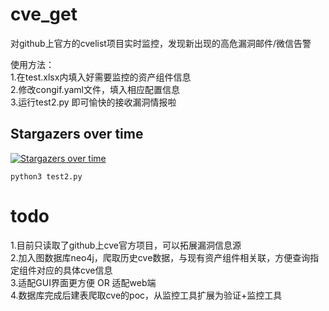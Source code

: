 # cve_get
对github上官方的cvelist项目实时监控，发现新出现的高危漏洞邮件/微信告警

使用方法：  
1.在test.xlsx内填入好需要监控的资产组件信息  
2.修改congif.yaml文件，填入相应配置信息  
3.运行test2.py 即可愉快的接收漏洞情报啦  


## Stargazers over time

[![Stargazers over time](https://starchart.cc/cxy5211314/cve_get.svg)](https://starchart.cc/cxy5211314/cve_get)



```python3 test2.py```  
# todo
1.目前只读取了github上cve官方项目，可以拓展漏洞信息源  
2.加入图数据库neo4j，爬取历史cve数据，与现有资产组件相关联，方便查询指定组件对应的具体cve信息  
3.适配GUI界面更方便   OR  适配web端  
4.数据库完成后建表爬取cve的poc，从监控工具扩展为验证+监控工具
